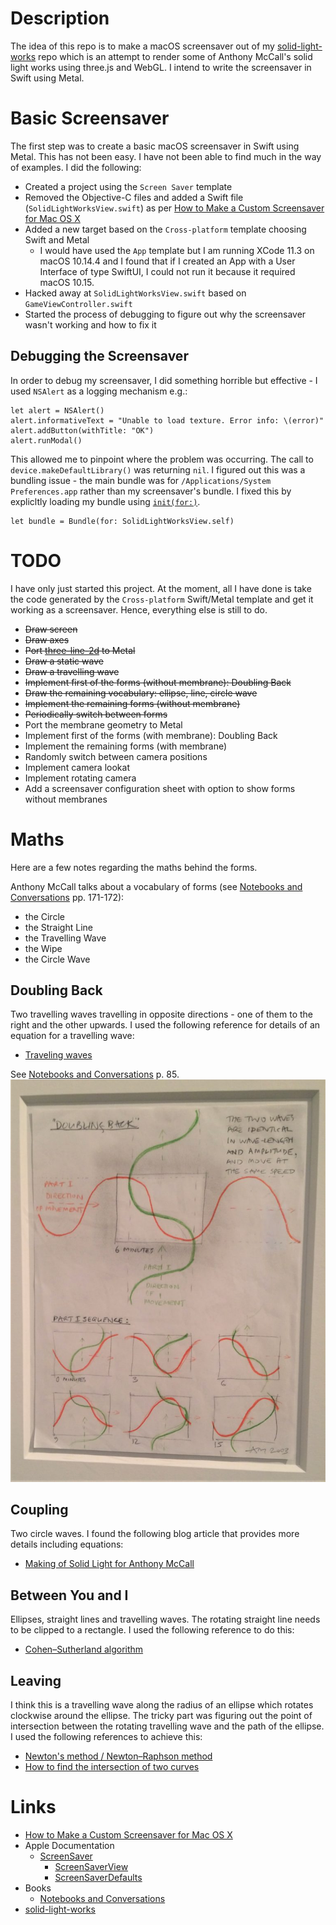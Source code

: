 # Description

The idea of this repo is to make a macOS screensaver out of my [solid-light-works](https://github.com/taylorjg/solid-light-works) repo which is an attempt to render some of Anthony McCall's solid light works using three.js and WebGL.
I intend to write the screensaver in Swift using Metal. 

# Basic Screensaver

The first step was to create a basic macOS screensaver in Swift using Metal. This has not been easy. I have not been able to find much in the way of examples. I did the following:

* Created a project using the `Screen Saver` template
* Removed the Objective-C files and added a Swift file (`SolidLightWorksView.swift`) as per [How to Make a Custom Screensaver for Mac OS X](https://medium.com/better-programming/how-to-make-a-custom-screensaver-for-mac-os-x-7e1650c13bd8)
* Added a new target based on the `Cross-platform` template choosing Swift and Metal
  * I would have used the `App` template but I am running XCode 11.3 on macOS 10.14.4 and I found that if I created an App with a User Interface of type SwiftUI, I could not run it because it required macOS 10.15.
* Hacked away at `SolidLightWorksView.swift` based on `GameViewController.swift`
* Started the process of debugging to figure out why the screensaver wasn't working and how to fix it

## Debugging the Screensaver

In order to debug my screensaver, I did something horrible but effective - I used `NSAlert` as a logging mechanism e.g.:

```
let alert = NSAlert()
alert.informativeText = "Unable to load texture. Error info: \(error)"
alert.addButton(withTitle: "OK")
alert.runModal()
```

This allowed me to pinpoint where the problem was occurring. The call to `device.makeDefaultLibrary()` was returning `nil`.
I figured out this was a bundling issue - the main bundle was for `/Applications/System Preferences.app` rather than my screensaver's bundle. I fixed this by explicltly loading my bundle using [`init(for:)`](https://developer.apple.com/documentation/foundation/bundle/1417717-init).

```
let bundle = Bundle(for: SolidLightWorksView.self)
```

# TODO

I have only just started this project. At the moment, all I have done is take the code generated by the  `Cross-platform` Swift/Metal template and get it working as a screensaver. Hence, everything else is still to do.

* ~~Draw screen~~
* ~~Draw axes~~
* ~~Port [three-line-2d](https://github.com/mattdesl/three-line-2d) to Metal~~
* ~~Draw a static wave~~
* ~~Draw a travelling wave~~
* ~~Implement first of the forms (without membrane): Doubling Back~~
* ~~Draw the remaining vocabulary: ellipse, line, circle wave~~
* ~~Implement the remaining forms (without membrane)~~
* ~~Periodically switch between forms~~
* Port the membrane geometry to Metal
* Implement first of the forms (with membrane): Doubling Back
* Implement the remaining forms (with membrane)
* Randomly switch between camera positions
* Implement camera lookat
* Implement rotating camera
* Add a screensaver configuration sheet with option to show forms without membranes

# Maths

Here are a few notes regarding the maths behind the forms.

Anthony McCall talks about a vocabulary of forms (see [Notebooks and Conversations](https://www.amazon.co.uk/Anthony-McCall-Graham-Ellard/dp/184822169X) pp. 171-172):

* the Circle
* the Straight Line
* the Travelling Wave
* the Wipe
* the Circle Wave

## Doubling Back

Two travelling waves travelling in opposite directions - one of them to the right and the other upwards.
I used the following reference for details of an equation for a travelling wave:

* [Traveling waves](http://labman.phys.utk.edu/phys221core/modules/m11/traveling_waves.html)

See [Notebooks and Conversations](https://www.amazon.co.uk/Anthony-McCall-Graham-Ellard/dp/184822169X) p. 85.
![_Doubling Back, 2003_ Programming diagrams](readme-images/IMG_5650-768x980.jpg)

## Coupling

Two circle waves. I found the following blog article that provides more details including equations:

* [Making of Solid Light for Anthony McCall](https://www.ericforman.com/blog/making-of-solid-light-for-anthony-mccall)

## Between You and I

Ellipses, straight lines and travelling waves. The rotating straight line needs to be clipped to a rectangle. I used the following reference to do this:

* [Cohen–Sutherland algorithm](https://en.wikipedia.org/wiki/Cohen%E2%80%93Sutherland_algorithm)

## Leaving

I think this is a travelling wave along the radius of an ellipse which rotates clockwise around the ellipse.
The tricky part was figuring out the point of intersection between the rotating travelling wave and the path of the ellipse.
I used the following references to achieve this:

* [Newton's method / Newton–Raphson method](https://en.wikipedia.org/wiki/Newton%27s_method)
* [How to find the intersection of two curves](https://uk.mathworks.com/matlabcentral/answers/318475-how-to-find-the-intersection-of-two-curves#answer_249066)

# Links

* [How to Make a Custom Screensaver for Mac OS X](https://medium.com/better-programming/how-to-make-a-custom-screensaver-for-mac-os-x-7e1650c13bd8)
* Apple Documentation
  * [ScreenSaver](https://developer.apple.com/documentation/screensaver)
    * [ScreenSaverView](https://developer.apple.com/documentation/screensaver/screensaverview)
    * [ScreenSaverDefaults](https://developer.apple.com/documentation/screensaver/screensaverdefaults)
* Books
  * [Notebooks and Conversations](https://www.amazon.co.uk/Anthony-McCall-Graham-Ellard/dp/184822169X)
* [solid-light-works](https://github.com/taylorjg/solid-light-works)
